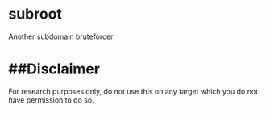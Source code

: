 # subroot
Another subdomain bruteforcer

##Disclaimer
=========
For research purposes only, do not use this on any target which you do not have permission to do so.
